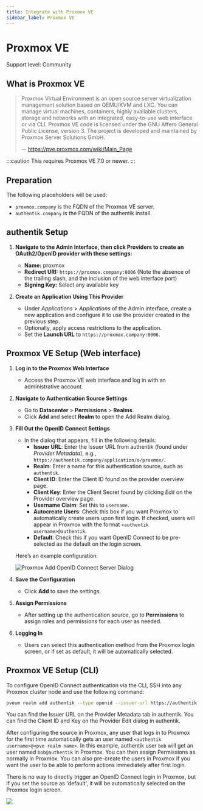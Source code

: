 ```yaml
---
title: Integrate with Proxmox VE
sidebar_label: Proxmox VE
---
```


# Proxmox VE

<span class="badge badge--secondary">Support level: Community</span>

## What is Proxmox VE

> Proxmox Virtual Environment is an open source server virtualization management solution based on QEMU/KVM and LXC. You can manage virtual machines, containers, highly available clusters, storage and networks with an integrated, easy-to-use web interface or via CLI. Proxmox VE code is licensed under the GNU Affero General Public License, version 3. The project is developed and maintained by Proxmox Server Solutions GmbH.
>
> -- https://pve.proxmox.com/wiki/Main_Page

:::caution
This requires Proxmox VE 7.0 or newer.
:::

## Preparation

The following placeholders will be used:

-   `proxmox.company` is the FQDN of the Proxmox VE server.
-   `authentik.company` is the FQDN of the authentik install.

## authentik Setup

1. **Navigate to the Admin Interface, then click Providers to create an OAuth2/OpenID provider with these settings:**
   - **Name:** proxmox
   - **Redirect URI:** `https://proxmox.company:8006` (Note the absence of the trailing slash, and the inclusion of the web interface port)
   - **Signing Key:** Select any available key

2. **Create an Application Using This Provider**
   - Under *Applications* >  *Applications* of the Admin interface, create a new application and configure it to use the provider created in the previous step.
   - Optionally, apply access restrictions to the application.
   - Set the **Launch URL** to `https://proxmox.company:8006`.

## Proxmox VE Setup (Web interface)

1. **Log in to the Proxmox Web Interface**
   - Access the Proxmox VE web interface and log in with an administrative account.

2. **Navigate to Authentication Source Settings**
   - Go to **Datacenter** > **Permissions** > **Realms**.
   - Click **Add** and select **Realm** to open the Add Realm dialog.

3. **Fill Out the OpenID Connect Settings**
   - In the dialog that appears, fill in the following details:
     - **Issuer URL**: Enter the Issuer URL from authentik (found under *Provider Metadata*), e.g., `https://authentik.company/application/o/proxmox/`.
     - **Realm**: Enter a name for this authentication source, such as `authentik`.
     - **Client ID**: Enter the Client ID found on the provider overview page.
     - **Client Key**: Enter the Client Secret found by clicking *Edit* on the Provider overview page.
     - **Username Claim**: Set this to `username`.
     - **Autocreate Users**: Check this box if you want Proxmox to automatically create users upon first login. If checked, users will appear in Proxmox with the format `<authentik username>@authentik`.
     - **Default**: Check this if you want OpenID Connect to be pre-selected as the default on the login screen.

   Here’s an example configuration:

   ![Proxmox Add OpenID Connect Server Dialog](proxmox-source.png)

4. **Save the Configuration**
   - Click **Add** to save the settings.

5. **Assign Permissions**
   - After setting up the authentication source, go to **Permissions** to assign roles and permissions for each user as needed. 

6. **Logging In**
   - Users can select this authentication method from the Proxmox login screen, or if set as default, it will be automatically selected.


## Proxmox VE Setup (CLI)

To configure OpenID Connect authentication via the CLI, SSH into any Proxmox cluster node and use the following command:

```bash
pveum realm add authentik --type openid --issuer-url https://authentik.company/application/o/proxmox/ --client-id xxx --client-key xxx --username-claim username --autocreate 1
```

You can find the Issuer URL on the Provider Metadata tab in authentik. You can find the Client ID and Key on the Provider Edit dialog in authentik.

After configuring the source in Proxmox, any user that logs in to Proxmox for the first time automatically gets an user named `<authentik username>@<pve realm name>`. In this example,
authentik user `bob` will get an user named `bob@authentik` in Proxmox. You can then assign Permissions as normally in Proxmox. You can also pre-create the users in Proxmox if you want
the user to be able to perform actions immediately after first login.

There is no way to directly trigger an OpenID Connect login in Proxmox, but if you set the source as 'default', it will be automatically selected on the Proxmox login screen.

![](proxmox-login.png)
